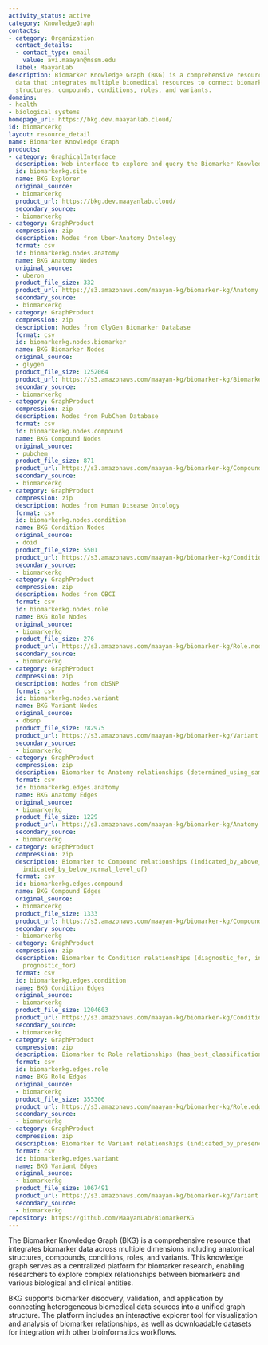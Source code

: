 ```yaml
---
activity_status: active
category: KnowledgeGraph
contacts:
- category: Organization
  contact_details:
  - contact_type: email
    value: avi.maayan@mssm.edu
  label: MaayanLab
description: Biomarker Knowledge Graph (BKG) is a comprehensive resource for biomarker
  data that integrates multiple biomedical resources to connect biomarkers with anatomical
  structures, compounds, conditions, roles, and variants.
domains:
- health
- biological systems
homepage_url: https://bkg.dev.maayanlab.cloud/
id: biomarkerkg
layout: resource_detail
name: Biomarker Knowledge Graph
products:
- category: GraphicalInterface
  description: Web interface to explore and query the Biomarker Knowledge Graph
  id: biomarkerkg.site
  name: BKG Explorer
  original_source:
  - biomarkerkg
  product_url: https://bkg.dev.maayanlab.cloud/
  secondary_source:
  - biomarkerkg
- category: GraphProduct
  compression: zip
  description: Nodes from Uber-Anatomy Ontology
  format: csv
  id: biomarkerkg.nodes.anatomy
  name: BKG Anatomy Nodes
  original_source:
  - uberon
  product_file_size: 332
  product_url: https://s3.amazonaws.com/maayan-kg/biomarker-kg/Anatomy.nodes.zip
  secondary_source:
  - biomarkerkg
- category: GraphProduct
  compression: zip
  description: Nodes from GlyGen Biomarker Database
  format: csv
  id: biomarkerkg.nodes.biomarker
  name: BKG Biomarker Nodes
  original_source:
  - glygen
  product_file_size: 1252064
  product_url: https://s3.amazonaws.com/maayan-kg/biomarker-kg/Biomarker.nodes.zip
  secondary_source:
  - biomarkerkg
- category: GraphProduct
  compression: zip
  description: Nodes from PubChem Database
  format: csv
  id: biomarkerkg.nodes.compound
  name: BKG Compound Nodes
  original_source:
  - pubchem
  product_file_size: 871
  product_url: https://s3.amazonaws.com/maayan-kg/biomarker-kg/Compound.nodes.zip
  secondary_source:
  - biomarkerkg
- category: GraphProduct
  compression: zip
  description: Nodes from Human Disease Ontology
  format: csv
  id: biomarkerkg.nodes.condition
  name: BKG Condition Nodes
  original_source:
  - doid
  product_file_size: 5501
  product_url: https://s3.amazonaws.com/maayan-kg/biomarker-kg/Condition.nodes.zip
  secondary_source:
  - biomarkerkg
- category: GraphProduct
  compression: zip
  description: Nodes from OBCI
  format: csv
  id: biomarkerkg.nodes.role
  name: BKG Role Nodes
  original_source:
  - biomarkerkg
  product_file_size: 276
  product_url: https://s3.amazonaws.com/maayan-kg/biomarker-kg/Role.nodes.zip
  secondary_source:
  - biomarkerkg
- category: GraphProduct
  compression: zip
  description: Nodes from dbSNP
  format: csv
  id: biomarkerkg.nodes.variant
  name: BKG Variant Nodes
  original_source:
  - dbsnp
  product_file_size: 782975
  product_url: https://s3.amazonaws.com/maayan-kg/biomarker-kg/Variant.nodes.zip
  secondary_source:
  - biomarkerkg
- category: GraphProduct
  compression: zip
  description: Biomarker to Anatomy relationships (determined_using_sample_from)
  format: csv
  id: biomarkerkg.edges.anatomy
  name: BKG Anatomy Edges
  original_source:
  - biomarkerkg
  product_file_size: 1229
  product_url: https://s3.amazonaws.com/maayan-kg/biomarker-kg/Anatomy.edges.zip
  secondary_source:
  - biomarkerkg
- category: GraphProduct
  compression: zip
  description: Biomarker to Compound relationships (indicated_by_above_normal_level_of,
    indicated_by_below_normal_level_of)
  format: csv
  id: biomarkerkg.edges.compound
  name: BKG Compound Edges
  original_source:
  - biomarkerkg
  product_file_size: 1333
  product_url: https://s3.amazonaws.com/maayan-kg/biomarker-kg/Compound.edges.zip
  secondary_source:
  - biomarkerkg
- category: GraphProduct
  compression: zip
  description: Biomarker to Condition relationships (diagnostic_for, indicates_risk_of_developing,
    prognostic_for)
  format: csv
  id: biomarkerkg.edges.condition
  name: BKG Condition Edges
  original_source:
  - biomarkerkg
  product_file_size: 1204603
  product_url: https://s3.amazonaws.com/maayan-kg/biomarker-kg/Condition.edges.zip
  secondary_source:
  - biomarkerkg
- category: GraphProduct
  compression: zip
  description: Biomarker to Role relationships (has_best_classification)
  format: csv
  id: biomarkerkg.edges.role
  name: BKG Role Edges
  original_source:
  - biomarkerkg
  product_file_size: 355306
  product_url: https://s3.amazonaws.com/maayan-kg/biomarker-kg/Role.edges.zip
  secondary_source:
  - biomarkerkg
- category: GraphProduct
  compression: zip
  description: Biomarker to Variant relationships (indicated_by_presence_of)
  format: csv
  id: biomarkerkg.edges.variant
  name: BKG Variant Edges
  original_source:
  - biomarkerkg
  product_file_size: 1067491
  product_url: https://s3.amazonaws.com/maayan-kg/biomarker-kg/Variant.edges.zip
  secondary_source:
  - biomarkerkg
repository: https://github.com/MaayanLab/BiomarkerKG
---
```

The Biomarker Knowledge Graph (BKG) is a comprehensive resource that integrates biomarker data across multiple dimensions including anatomical structures, compounds, conditions, roles, and variants. This knowledge graph serves as a centralized platform for biomarker research, enabling researchers to explore complex relationships between biomarkers and various biological and clinical entities.

BKG supports biomarker discovery, validation, and application by connecting heterogeneous biomedical data sources into a unified graph structure. The platform includes an interactive explorer tool for visualization and analysis of biomarker relationships, as well as downloadable datasets for integration with other bioinformatics workflows.